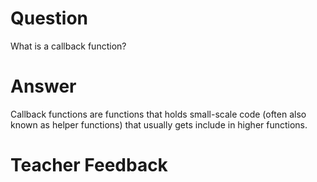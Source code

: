 # Question

What is a callback function?

# Answer

Callback functions are functions that holds small-scale code (often also known as helper functions) that usually gets include in higher functions.

# Teacher Feedback
